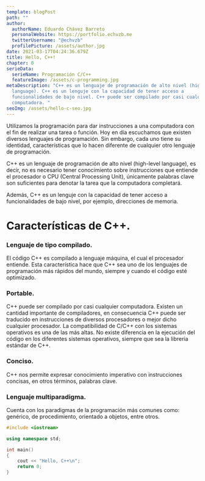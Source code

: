 ```yaml
---
template: blogPost
path: ""
author:
  authorName: Eduardo Chávez Barreto
  personalWebsite: https://portfolio.echvzb.me
  twitterUsername: "@echvzb"
  profilePicture: /assets/author.jpg
date: 2021-03-17T04:24:36.679Z
title: Hello, C++!
chapter: 0
serieData:
  serieName: Programación C/C++
  featureImage: /assets/c-programming.jpg
metaDescription: "C++ es un lenguaje de programación de alto nivel (high-level
  language). C++ es un lenguje con la capacidad de tener acceso a
  funcionalidades de bajo nivel. C++ puede ser compilado por casi cualquier
  computadora. "
seoImg: /assets/hello-c-seo.jpg
---
```

Utilizamos la programación para dar instrucciones a una computadora con el fin de realizar una tarea o función. Hoy en día escuchamos que existen diversos lenguajes de programación. Sin embargo, cada uno tiene su identidad, características que lo hacen diferente de cualquier otro lenguaje de programación.

C++ es un lenguaje de programación de alto nivel (high-level language), es decir, no es necesario tener conocimiento sobre instrucciones que entiende el procesador o CPU (Central Processing Unit), únicamente palabras clave son suficientes para denotar la tarea que la computadora completará.

Además, C++ es un lenguje con la capacidad de tener acceso a funcionalidades de bajo nivel, por ejemplo, direcciones de memoria.

# Características de C++.

### Lenguaje de tipo compilado.

El código C++ es compilado a lenguaje máquina, el cual el procesador entiende. Esta característica hace que C++ sea uno de los lenguajes de programación más rápidos del mundo, siempre y cuando el código esté optimizado.

### Portable.

C++ puede ser compilado por casi cualquier computadora. Existen un cantidad importante de compiladores, en consecuencia C++ puede ser traducido en instrucciones de diversos procesadores o mejor dicho cualquier procesador. La compatibilidad de C/C++ con los sistemas operativos es una de las más altas. No existe diferencia en la ejecución del código en los diferentes sistemas operativos, siempre que sea la libreria estándar de C++.

### Conciso.

C++ nos permite expresar conocimiento imperativo con instrucciones concisas, en otros términos, palabras clave.

### Lenguaje multiparadigma.

Cuenta con los paradigmas de la programación más comunes como: genérico, de procedimiento, orientado a objetos, entre otros. 

```cpp
#include <iostream>

using namespace std;

int main()
{
    cout << "Hello, C++\n";
    return 0;
}
```

